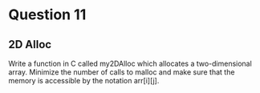 # Question 11
## 2D Alloc
Write a function in C called my2DAlloc which allocates a two-dimensional array. Minimize the number of calls to malloc and make sure that the memory is accessible by the notation arr[i][j].
